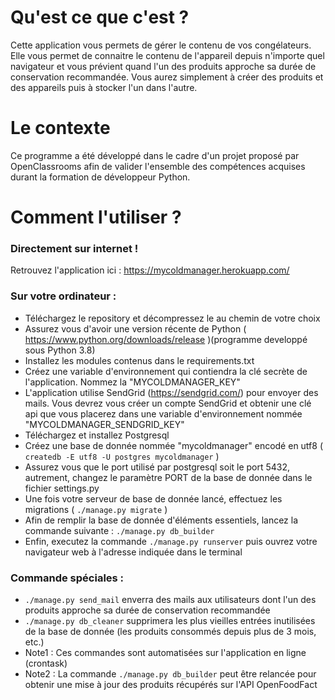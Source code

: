 # Qu'est ce que c'est ?
Cette application vous permets de gérer le contenu de vos congélateurs. Elle vous permet de connaitre le contenu de l'appareil depuis n'importe quel navigateur et vous prévient quand l'un des produits approche sa durée de conservation recommandée.
Vous aurez simplement à créer des produits et des appareils puis à stocker l'un dans l'autre.

# Le contexte
Ce programme a été développé dans le cadre d'un projet proposé par OpenClassrooms afin de valider l'ensemble des compétences acquises durant la formation de développeur Python.

# Comment l'utiliser ?
### Directement sur internet !
Retrouvez l'application ici : https://mycoldmanager.herokuapp.com/

### Sur votre ordinateur :
  * Téléchargez le repository et décompressez le au chemin de votre choix
  * Assurez vous d'avoir une version récente de Python ( https://www.python.org/downloads/release )(programme developpé sous Python 3.8)
  * Installez les modules contenus dans le requirements.txt
  * Créez une variable d'environnement qui contiendra la clé secrète de l'application. Nommez la "MYCOLDMANAGER_KEY"
  * L'application utilise SendGrid (https://sendgrid.com/) pour envoyer des mails. Vous devrez vous créer un compte SendGrid et obtenir une clé api que vous placerez dans une variable d'environnement nommée "MYCOLDMANAGER_SENDGRID_KEY"
  * Téléchargez et installez Postgresql
  * Créez une base de donnée nommée "mycoldmanager" encodé en utf8 ( ```createdb -E utf8 -U postgres mycoldmanager``` )
  * Assurez vous que le port utilisé par postgresql soit le port 5432, autrement, changez le paramètre PORT de la base de donnée dans le fichier settings.py
  * Une fois votre serveur de base de donnée lancé, effectuez les migrations ( ```./manage.py migrate``` )
  * Afin de remplir la base de donnée d'éléments essentiels, lancez la commande suivante : ```./manage.py db_builder```
  * Enfin, executez la commande ```./manage.py runserver``` puis ouvrez votre navigateur web à l'adresse indiquée dans le terminal

  ### Commande spéciales :
  * ```./manage.py send_mail``` enverra des mails aux utilisateurs dont l'un des produits approche sa durée de conservation recommandée
  * ```./manage.py db_cleaner``` supprimera les plus vieilles entrées inutilisées de la base de donnée (les produits consommés depuis plus de 3 mois, etc.)
  * Note1 : Ces commandes sont automatisées sur l'application en ligne (crontask)
  * Note2 : La commande ```./manage.py db_builder``` peut être relancée pour obtenir une mise à jour des produits récupérés sur l'API OpenFoodFact